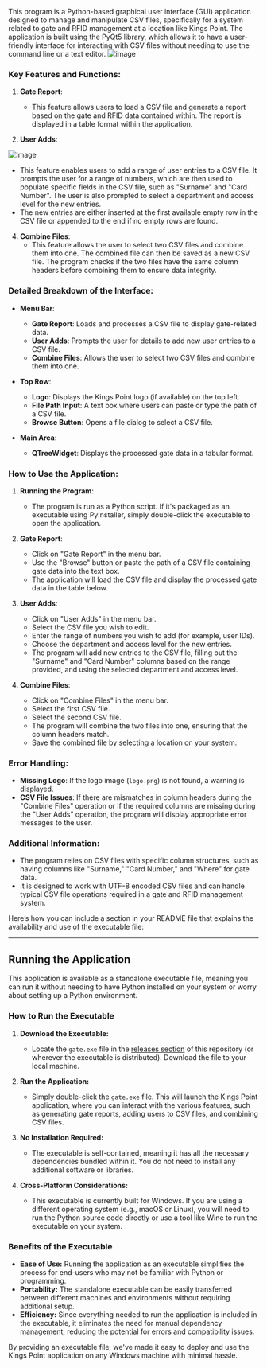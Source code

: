 This program is a Python-based graphical user interface (GUI) application designed to manage and manipulate CSV files, specifically for a system related to gate and RFID management at a location like Kings Point. The application is built using the PyQt5 library, which allows it to have a user-friendly interface for interacting with CSV files without needing to use the command line or a text editor.
![image](https://github.com/user-attachments/assets/d696e3c5-d735-4646-a6f0-6af085c4a5dd)

### Key Features and Functions:

1. **Gate Report**:
   - This feature allows users to load a CSV file and generate a report based on the gate and RFID data contained within. The report is displayed in a table format within the application.

2. **User Adds**:

![image](https://github.com/user-attachments/assets/c2b79918-db50-4dbd-aae6-0e299619d9a9)

   - This feature enables users to add a range of user entries to a CSV file. It prompts the user for a range of numbers, which are then used to populate specific fields in the CSV file, such as "Surname" and "Card Number". The user is also prompted to select a department and access level for the new entries.
   - The new entries are either inserted at the first available empty row in the CSV file or appended to the end if no empty rows are found.

4. **Combine Files**:
   - This feature allows the user to select two CSV files and combine them into one. The combined file can then be saved as a new CSV file. The program checks if the two files have the same column headers before combining them to ensure data integrity.

### Detailed Breakdown of the Interface:

- **Menu Bar**:
  - **Gate Report**: Loads and processes a CSV file to display gate-related data.
  - **User Adds**: Prompts the user for details to add new user entries to a CSV file.
  - **Combine Files**: Allows the user to select two CSV files and combine them into one.

- **Top Row**:
  - **Logo**: Displays the Kings Point logo (if available) on the top left.
  - **File Path Input**: A text box where users can paste or type the path of a CSV file.
  - **Browse Button**: Opens a file dialog to select a CSV file.

- **Main Area**:
  - **QTreeWidget**: Displays the processed gate data in a tabular format.

### How to Use the Application:

1. **Running the Program**:
   - The program is run as a Python script. If it's packaged as an executable using PyInstaller, simply double-click the executable to open the application.

2. **Gate Report**:
   - Click on "Gate Report" in the menu bar.
   - Use the "Browse" button or paste the path of a CSV file containing gate data into the text box.
   - The application will load the CSV file and display the processed gate data in the table below.

3. **User Adds**:
   - Click on "User Adds" in the menu bar.
   - Select the CSV file you wish to edit.
   - Enter the range of numbers you wish to add (for example, user IDs).
   - Choose the department and access level for the new entries.
   - The program will add new entries to the CSV file, filling out the "Surname" and "Card Number" columns based on the range provided, and using the selected department and access level.

4. **Combine Files**:
   - Click on "Combine Files" in the menu bar.
   - Select the first CSV file.
   - Select the second CSV file.
   - The program will combine the two files into one, ensuring that the column headers match.
   - Save the combined file by selecting a location on your system.

### Error Handling:

- **Missing Logo**: If the logo image (`logo.png`) is not found, a warning is displayed.
- **CSV File Issues**: If there are mismatches in column headers during the "Combine Files" operation or if the required columns are missing during the "User Adds" operation, the program will display appropriate error messages to the user.

### Additional Information:

- The program relies on CSV files with specific column structures, such as having columns like "Surname," "Card Number," and "Where" for gate data. 
- It is designed to work with UTF-8 encoded CSV files and can handle typical CSV file operations required in a gate and RFID management system.

Here’s how you can include a section in your README file that explains the availability and use of the executable file:

---

## Running the Application

This application is available as a standalone executable file, meaning you can run it without needing to have Python installed on your system or worry about setting up a Python environment.

### How to Run the Executable

1. **Download the Executable:**
   - Locate the `gate.exe` file in the [releases section](#) of this repository (or wherever the executable is distributed). Download the file to your local machine.

2. **Run the Application:**
   - Simply double-click the `gate.exe` file. This will launch the Kings Point application, where you can interact with the various features, such as generating gate reports, adding users to CSV files, and combining CSV files.

3. **No Installation Required:**
   - The executable is self-contained, meaning it has all the necessary dependencies bundled within it. You do not need to install any additional software or libraries.

4. **Cross-Platform Considerations:**
   - This executable is currently built for Windows. If you are using a different operating system (e.g., macOS or Linux), you will need to run the Python source code directly or use a tool like Wine to run the executable on your system.

### Benefits of the Executable

- **Ease of Use:** Running the application as an executable simplifies the process for end-users who may not be familiar with Python or programming.
- **Portability:** The standalone executable can be easily transferred between different machines and environments without requiring additional setup.
- **Efficiency:** Since everything needed to run the application is included in the executable, it eliminates the need for manual dependency management, reducing the potential for errors and compatibility issues.

By providing an executable file, we've made it easy to deploy and use the Kings Point application on any Windows machine with minimal hassle.

